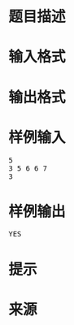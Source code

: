

# 题目描述



# 输入格式



# 输出格式



# 样例输入


<pre>5 
3 5 6 6 7
3
</pre>

# 样例输出



<pre>YES
</pre>

# 提示



# 来源


<p>
<br/>
</p>

